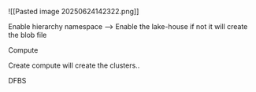 
![[Pasted image 20250624142322.png]]

Enable hierarchy namespace --> Enable the lake-house if not it will create the blob file


Compute

Create compute will create the clusters..

DFBS



